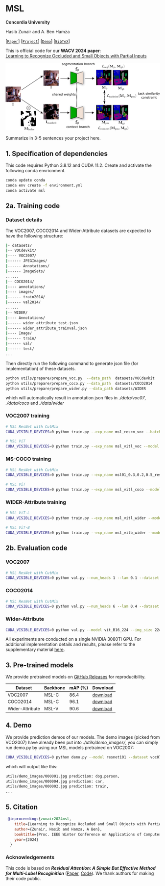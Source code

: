 # MSL

**Concordia University**

Hasib Zunair and A. Ben Hamza

[[`Paper`](link)] [[`Project`](link)] [[`Demo`](#4-demo)] [[`BibTeX`](#5-citation)]

This is official code for our **WACV 2024 paper**:<br>
[Learning to Recognize Occluded and Small Objects with Partial Inputs](Link)
<br>

![MSL Design](https://github.com/hasibzunair/masksup-segmentation/blob/master/media/pipeline.png?raw=true)

Summarize in 3-5 sentences your project here.

## 1. Specification of dependencies

This code requires Python 3.8.12 and CUDA 11.2. Create and activate the following conda envrionment.

```bash
conda update conda
conda env create -f environment.yml
conda activate msl
```

## 2a. Training code

### Dataset details

The VOC2007, COCO2014 and Wider-Attribute datasets are expected to have the following structure:

```bash
|- datasets/
|-- VOCdevkit/
|---- VOC2007/
|------ JPEGImages/
|------ Annotations/
|------ ImageSets/
......
|-- COCO2014/
|---- annotations/
|---- images/
|------ train2014/
|------ val2014/
......
|-- WIDER/
|---- Annotations/
|------ wider_attribute_test.json
|------ wider_attribute_trainval.json
|---- Image/
|------ train/
|------ val/
|------ test/
...
```

Then directly run the following command to generate json file (for implementation) of these datasets.

```bash
python utils/prepare/prepare_voc.py  --data_path  datasets/VOCdevkit
python utils/prepare/prepare_coco.py --data_path  datasets/COCO2014
python utils/prepare/prepare_wider.py --data_path datasets/WIDER
```

which will automatically result in annotation json files in *./data/voc07*, *./data/coco* and *./data/wider*

### VOC2007 training

```bash
# MSL ResNet with CutMix
CUDA_VISIBLE_DEVICES=0 python train.py --exp_name msl_rescm_voc --batch_size 6 --total_epoch 60 --num_heads 1 --lam 0.1 --dataset voc07 --num_cls 20 --cutmix data/resnet101_cutmix_pretrained.pth
```

```bash
# MSL ViT
CUDA_VISIBLE_DEVICES=0 python train.py --exp_name msl_vitl_voc --model vit_L16_224 --img_size 224 --batch_size 6 --total_epoch 60 --num_heads 1 --lam 0.3 --dataset voc07 --num_cls 20
```

### MS-COCO training

```bash
# MSL ResNet with CutMix
CUDA_VISIBLE_DEVICES=0 python train.py --exp_name msl01_0.3,0.2,0.5_rescm_coco --batch_size 6 --total_epoch 60 --num_heads 6 --lam 0.4 --dataset coco --num_cls 80 --cutmix data/resnet101_cutmix_pretrained.pth
```

```bash
# MSL ViT
CUDA_VISIBLE_DEVICES=0 python train.py --exp_name msl_vitl_coco --model vit_L16_224 --img_size 224 --batch_size 6 --total_epoch 40 --num_heads 8 --lam 1 --dataset coco --num_cls 80
```

### WIDER-Attribute training

```bash
# MSL ViT-L
CUDA_VISIBLE_DEVICES=0 python train.py --exp_name msl_vitl_wider --model vit_L16_224 --img_size 224 --batch_size 6 --total_epoch 40 --num_heads 1 --lam 0.3 --dataset wider --num_cls 14
```

```bash
# MSL ViT-B
CUDA_VISIBLE_DEVICES=0 python train.py --exp_name msl_vitb_wider --model vit_B16_224 --img_size 224 --batch_size 6 --total_epoch 40 --num_heads 1 --lam 0.3 --dataset wider --num_cls 14
```

## 2b. Evaluation code

### VOC2007

```bash
# MSL ResNet with CutMix
CUDA_VISIBLE_DEVICES=0 python val.py --num_heads 1 --lam 0.1 --dataset voc07 --num_cls 20  --load_from checkpoint/msl_c_voc.pth
```

### COCO2014

```bash
# MSL ResNet with CutMix
CUDA_VISIBLE_DEVICES=0 python val.py --num_heads 6 --lam 0.4 --dataset coco --num_cls 80  --load_from checkpoint/msl_c_coco.pth
```

### Wider-Attribute
```bash
CUDA_VISIBLE_DEVICES=0 python val.py --model vit_B16_224 --img_size 224 --num_heads 1 --lam 0.3 --dataset wider --num_cls 14  --load_from checkpoint/msl_v_wider.pth
```

All experiments are conducted on a single NVIDIA 3080Ti GPU. For additional implementation details and results, please refer to the supplementary material [here](https://github.com/hasibzunair/masksup-segmentation/blob/master/media/supplementary_materials.pdf).

## 3. Pre-trained models

We provide pretrained models on [GitHub Releases](https://github.com/hasibzunair/masksup-segmentation/releases/tag/v0.1) for reproducibility.

|Dataset      | Backbone  |   mAP (%)  |   Download   |
|  ---------- | -------   |  ------ |  --------   |
| VOC2007 | MSL-C  | 86.4 | [download](https://github.com/hasibzunair/masksup-segmentation/releases/download/v0.1/masksupglas76.06iou.pth) |
| COCO2014 | MSL-C | 96.1 | [download](https://github.com/hasibzunair/masksup-segmentation/releases/download/v0.1/masksuppolyp84.02iou.pth) |
| Wider-Attribute | MSL-V | 90.6 | [download](https://github.com/hasibzunair/masksup-segmentation/releases/download/v0.1/masksupnyu39.31iou.pth) |

## 4. Demo

We provide prediction demos of our models. The demo images (picked from VCO2007) have already been put into *./utils/demo_images/*, you can simply run demo.py by using our MSL models pretrained on VOC2007:

```bash
CUDA_VISIBLE_DEVICES=0 python demo.py --model resnet101 --dataset voc07 --load_from checkpoint/msl_c_voc.pth --img_dir utils/demo_images
```

which will output like this:

```bash
utils/demo_images/000001.jpg prediction: dog,person,
utils/demo_images/000004.jpg prediction: car,
utils/demo_images/000002.jpg prediction: train,
...
```

## 5. Citation

```bibtex
 @inproceedings{zunair2024msl,
    title={Learning to Recognize Occluded and Small Objects with Partial Inputs},
    author={Zunair, Hasib and Hamza, A Ben},
    booktitle={Proc. IEEE Winter Conference on Applications of Computer Vision},
    year={2024}
  }
```

### Acknowledgements

This code is based on ***Residual Attention: A Simple But Effective Method for Multi-Label Recoginition*** ([Paper](https://arxiv.org/abs/2108.02456), [Code](https://github.com/Kevinz-code/CSRA)). We thank authors for making their code public.